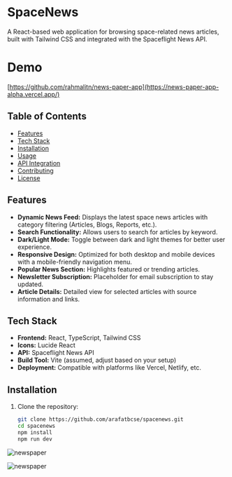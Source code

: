 # SpaceNews

A React-based web application for browsing space-related news articles, built with Tailwind CSS and integrated with the Spaceflight News API.

# Demo
[https://github.com/rahmalitn/news-paper-app](https://news-paper-app-alpha.vercel.app/)

## Table of Contents

- [Features](#features)
- [Tech Stack](#tech-stack)
- [Installation](#installation)
- [Usage](#usage)
- [API Integration](#api-integration)
- [Contributing](#contributing)
- [License](#license)

## Features

- **Dynamic News Feed:** Displays the latest space news articles with category filtering (Articles, Blogs, Reports, etc.).
- **Search Functionality:** Allows users to search for articles by keyword.
- **Dark/Light Mode:** Toggle between dark and light themes for better user experience.
- **Responsive Design:** Optimized for both desktop and mobile devices with a mobile-friendly navigation menu.
- **Popular News Section:** Highlights featured or trending articles.
- **Newsletter Subscription:** Placeholder for email subscription to stay updated.
- **Article Details:** Detailed view for selected articles with source information and links.

## Tech Stack

- **Frontend:** React, TypeScript, Tailwind CSS
- **Icons:** Lucide React
- **API:** Spaceflight News API
- **Build Tool:** Vite (assumed, adjust based on your setup)
- **Deployment:** Compatible with platforms like Vercel, Netlify, etc.

## Installation

1. Clone the repository:

   ```bash
   git clone https://github.com/arafatbcse/spacenews.git
   cd spacenews
   npm install
   npm run dev

![newspaper](https://github.com/user-attachments/assets/14ee9fd0-30d7-4679-a23e-ea17b66c83f8)





![newspaper](https://github.com/user-attachments/assets/33cd2940-f7d0-4132-bcc1-516f0a6ef076)



